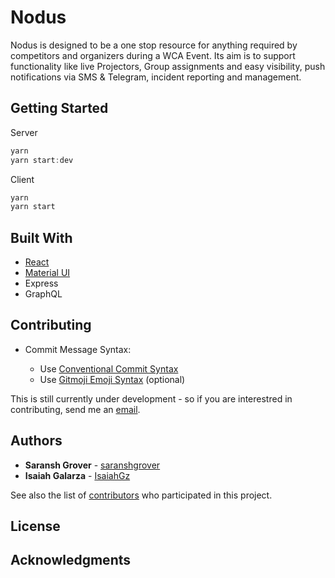 # Nodus

Nodus is designed to be a one stop resource for anything required by competitors and organizers during a WCA Event. Its aim is to support functionality like live Projectors, Group assignments and easy visibility, push notifications via SMS & Telegram, incident reporting and management.

## Getting Started

Server

```js
yarn
yarn start:dev
```

Client

```js
yarn
yarn start
```


## Built With

- [React](https://www.reactjs.org)
- [Material UI](https://www.material-ui.com)
- Express
- GraphQL

## Contributing

- Commit Message Syntax:

  - Use [Conventional Commit Syntax](https://www.conventionalcommits.org/en/v1.0.0-beta.4/#specification)
  - Use [Gitmoji Emoji Syntax](https://gitmoji.carloscuesta.me/) (optional)

This is still currently under development - so if you are interestred in contributing, send me an [email](mailto:saransh.grover@stonybrook.edu).

## Authors

- **Saransh Grover** - [saranshgrover](https://saranshgrover.com)
- **Isaiah Galarza** - [IsaiahGz](https://github.com/isaiahgz)

See also the list of [contributors](https://github.com/nodus/graphs/contributors) who participated in this project.

## License

## Acknowledgments
